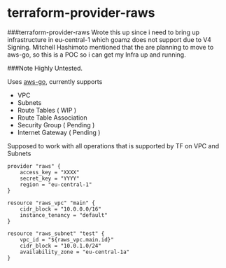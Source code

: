 # terraform-provider-raws
###terraform-provider-raws
Wrote this up since i need to bring up infrastructure in eu-central-1 which goamz does not support due to V4 Signing. Mitchell Hashimoto mentioned that the are planning to move to aws-go, so this is a POC so i can get my Infra up and running.

###Note
Highly Untested.
 
Uses [aws-go], currently supports 
* VPC
* Subnets
* Route Tables ( WIP )
* Route Table Association
* Security Group ( Pending )
* Internet Gateway ( Pending )

Supposed to work with all operations that is supported by TF on VPC and Subnets
```
provider "raws" {
    access_key = "XXXX"
    secret_key = "YYYY"
    region = "eu-central-1"
}

resource "raws_vpc" "main" {
    cidr_block = "10.0.0.0/16"
    instance_tenancy = "default"
}

resource "raws_subnet" "test" {
    vpc_id = "${raws_vpc.main.id}"
    cidr_block = "10.0.1.0/24"
    availability_zone = "eu-central-1a"
}
```
[aws-go]: https://github.com/stripe/aws-go
